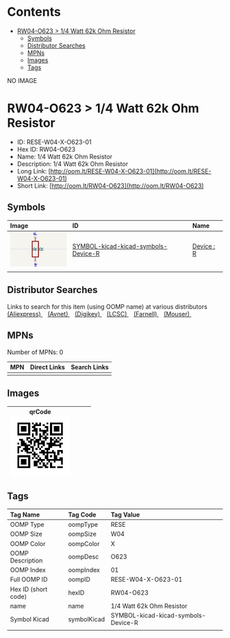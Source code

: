



Contents
========

* [RW04-O623 > 1/4 Watt 62k Ohm Resistor](#rw04-o623--14-watt-62k-ohm-resistor)
	* [Symbols](#symbols)
	* [Distributor Searches](#distributor-searches)
	* [MPNs](#mpns)
	* [Images](#images)
	* [Tags](#tags)
  
NO IMAGE  
# RW04-O623 > 1/4 Watt 62k Ohm Resistor

- ID: RESE-W04-X-O623-01
- Hex ID: RW04-O623
- Name: 1/4 Watt 62k Ohm Resistor
- Description: 1/4 Watt 62k Ohm Resistor
- Long Link: [http://oom.lt/RESE-W04-X-O623-01](http://oom.lt/RESE-W04-X-O623-01)
- Short Link: [http://oom.lt/RW04-O623](http://oom.lt/RW04-O623)

## Symbols
  

|Image|ID|Name|
| :--- | :--- | :--- |
|[![](https://raw.githubusercontent.com/oomlout/oomlout_OOMP_eda_V2/main/SYMBOL/kicad/kicad-symbols/Device/R/image_140.png)](https://github.com/oomlout/oomlout_OOMP_eda_V2/tree/main/SYMBOL/kicad/kicad-symbols/Device/R/)|[SYMBOL-kicad-kicad-symbols-Device-R](https://github.com/oomlout/oomlout_OOMP_eda_V2/tree/main/SYMBOL/kicad/kicad-symbols/Device/R/)|[Device : R](https://github.com/oomlout/oomlout_OOMP_eda_V2/tree/main/SYMBOL/kicad/kicad-symbols/Device/R/)|
||||

## Distributor Searches
  
Links to search for this item (using OOMP name) at various distributors  
[(Aliexpress) ](https://www.aliexpress.com/wholesale?SearchText=11171/4+Watt+62k+Ohm+Resistor)&nbsp;&nbsp;&nbsp;[(Avnet) ](https://www.avnet.com/shop/us/search/1/4+Watt+62k+Ohm+Resistor)&nbsp;&nbsp;&nbsp;[(Digikey) ](https://www.digikey.co.uk/en/products/result?s=1/4+Watt+62k+Ohm+Resistor)&nbsp;&nbsp;&nbsp;[(LCSC) ](https://www.lcsc.com/search?q=1/4+Watt+62k+Ohm+Resistor)&nbsp;&nbsp;&nbsp;[(Farnell) ](https://uk.farnell.com/search?st=1/4+Watt+62k+Ohm+Resistor)&nbsp;&nbsp;&nbsp;[(Mouser) ](https://www.mouser.com/c/?q=1/4+Watt+62k+Ohm+Resistor)&nbsp;&nbsp;&nbsp;
## MPNs
  
Number of MPNs: 0  

|MPN|Direct Links|Search Links|
| :--- | :--- | :--- |
||||

## Images
  

|qrCode<br>[![](https://raw.githubusercontent.com/oomlout/oomlout_OOMP_parts_V2/main/RESE/W04/X/O623/01/qrCode_140.png)](https://github.com/oomlout/oomlout_OOMP_parts_V2/tree/main/RESE/W04/X/O623/01/qrCode.png)||||
| :---: | :---: | :---: | :---: |

## Tags
  

|Tag Name|Tag Code|Tag Value|
| :--- | :--- | :--- |
|OOMP Type|oompType|RESE|
|OOMP Size|oompSize|W04|
|OOMP Color|oompColor|X|
|OOMP Description|oompDesc|O623|
|OOMP Index|oompIndex|01|
|Full OOMP ID|oompID|RESE-W04-X-O623-01|
|Hex ID (short code)|hexID|RW04-O623|
|name|name|1/4 Watt 62k Ohm Resistor|
|Symbol Kicad|symbolKicad|SYMBOL-kicad-kicad-symbols-Device-R|
||||
